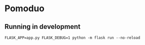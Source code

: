 # Pomoduo

## Running in development

```
FLASK_APP=app.py FLASK_DEBUG=1 python -m flask run --no-reload
```
